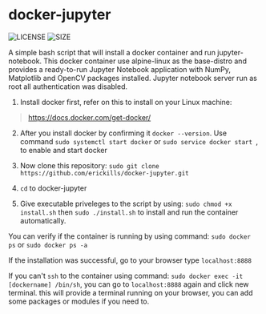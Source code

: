 # docker-jupyter
![LICENSE](https://img.shields.io/github/license/erickills/docker-jupyter?style=for-the-badge)
![SIZE](https://img.shields.io/github/repo-size/erickills/docker-jupyter?style=for-the-badge)

A simple bash script that will install a docker container and run jupyter-notebook. This docker container use alpine-linux as the base-distro and provides a ready-to-run Jupyter Notebook application with NumPy, Matplotlib and OpenCV packages installed. Jupyter notebook server run as root all authentication was disabled. 

1. Install docker first, refer on this to install on your Linux machine:

> https://docs.docker.com/get-docker/

2. After you install docker by confirming it ``` docker --version ```. Use command ``` sudo systemctl start docker ``` or ```sudo service docker start ```, to enable and start docker

3. Now clone this repository: ```sudo git clone https://github.com/erickills/docker-jupyter.git ```

4. ``` cd ``` to docker-jupyter 

5. Give executable priveleges to the script by using: ``` sudo chmod +x install.sh ``` then ``` sudo ./install.sh ``` to install and run the container automatically.

You can verify if the container is running by using command: ``` sudo docker ps ``` or ``` sudo docker ps -a ```

If the installation was successful, go to your browser type ``` localhost:8888 ```

If you can't ``` ssh ``` to the container using command: ``` sudo docker exec -it [dockername] /bin/sh ```, you can go to ``` localhost:8888 ``` again and click new terminal. this will provide a terminal running on your browser, you can add some packages or modules if you need to.


